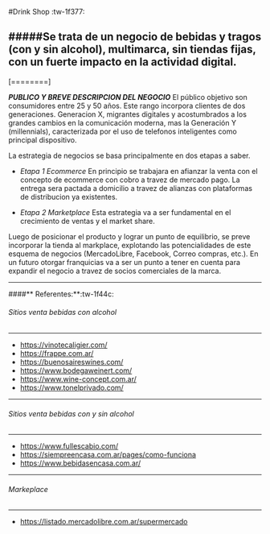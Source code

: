 #Drink Shop :tw-1f377:

#####Se trata de un negocio de bebidas y tragos (con y sin alcohol), multimarca, sin tiendas fijas, con un fuerte impacto en la actividad digital.
------------
[========]

***PUBLICO Y BREVE DESCRIPCION DEL NEGOCIO***
El público objetivo son consumidores entre 25 y 50 años. Este rango incorpora clientes de dos generaciones. 
Generacion X, migrantes digitales y acostumbrados a los grandes cambios en la comunicación moderna, mas la Generación Y (millennials), caracterizada por el uso de telefonos inteligentes como principal dispositivo.


La estrategia de negocios se basa principalmente  en dos etapas a saber.

- *Etapa 1  Ecommerce*
En principio se trabajara en afianzar la venta con el concepto de ecommerce con cobro a travez de mercado pago. La entrega sera pactada a domicilio a travez de alianzas con plataformas de distribucion ya existentes.

- *Etapa 2 Marketplace*
Esta estrategia va a ser fundamental en el crecimiento de ventas y el market share.

Luego de posicionar el producto y lograr un punto de equilibrio, se preve incorporar la tienda al markplace, explotando las potencialidades de este esquema de negocios (MercadoLibre, Facebook, Correo compras, etc.).
En un futuro otorgar franquicias va a ser un punto a tener en cuenta para expandir el negocio a travez de socios comerciales de la marca.

-----------------------------------------------

####** Referentes:**:tw-1f44c:
###### Sitios venta bebidas con alcohol
----------------------------------------------
- https://vinotecaligier.com/ 
- https://frappe.com.ar/ 
- https://buenosaireswines.com/
- https://www.bodegaweinert.com/
- https://www.wine-concept.com.ar/
- https://www.tonelprivado.com/

------------------------------------------------------
###### Sitios venta bebidas con y sin alcohol
------------------------------------------------------
- https://www.fullescabio.com/
- https://siempreencasa.com.ar/pages/como-funciona
- https://www.bebidasencasa.com.ar/

-----------------
###### Markeplace
-----------------
- https://listado.mercadolibre.com.ar/supermercado
